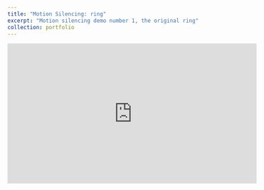 ```yaml
---
title: "Motion Silencing: ring"
excerpt: "Motion silencing demo number 1, the original ring"
collection: portfolio
---
```


<iframe width="560" height="315" src="https://www.youtube.com/watch?v=lxRvutfvl0Y" title="YouTube video player" frameborder="0" allow="accelerometer; autoplay; clipboard-write; encrypted-media; gyroscope; picture-in-picture" allowfullscreen></iframe>

